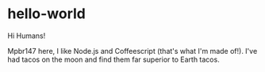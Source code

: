 # hello-world

Hi Humans!

Mpbr147 here, I like Node.js and Coffeescript (that's what I'm made of!).
I've had tacos on the moon and find them far superior to Earth tacos.
